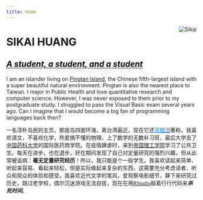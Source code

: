 ```yaml
---
title: Home
---
```


<img src="/./_index_files/home_logo.png" style="max-width:15%;min-width:40px;float:right;" alt="Sikai" />

# SIKAI HUANG

## <a href="https://huangsikai.org/" style="color: black; text-decoration: underline;text-decoration-style: dotted;"> *A student, a student, and a student* </a>

I am an islander living on [Pingtan Island](https://www.ptnet.cn/), the Chinese fifth-largest island with a super beautiful natural environment. Pingtan is also the nearest place to Taiwan. I major in Public Health and love quantitative research and computer science. However, I was never exposed to them prior to my postgraduate study. I struggled to pass the Visual Basic exam several years ago. Can I imagine that I would become a big fan of programming languages back then?

<span style="font-family:楷体;"> 一名淳朴岛民的主页。那座岛四面环海，离台湾最近，现在它还[<span style="color:#0080FF;">蓝眼泪</span>](https://baike.baidu.com/item/%E5%B8%8C%E6%B0%8F%E5%BC%AF%E5%96%89%E6%B5%B7%E8%90%A4/19555600?fromtitle=%E8%93%9D%E7%9C%BC%E6%B3%AA&fromid=84109)著称。我喜欢语文，不喜欢化学，热爱搞不懂的物理，上了数学的无数补习班，最后大学去了[中国药科大学](https://www.cpu.edu.cn)的国际医药商学院。在疫情肆虐时，来到[帝国理工学院](https://www.imperial.ac.uk/school-public-health)学习了公共卫生。每天在进步，也在退步，好在期间发现了自己对定量研究的强烈兴趣，但从此常被诟病：**毫无定量研究经历**！所以，我只能是个一般学生。我喜欢读起来简单、听起来容易、看起来轻松，但是实际做起来复杂的东西，这需要充分考虑读者、听众和观众的体验和感受。我喜欢近代文学的笔风，爱观察电影细节，静下来研究过历史，跳过老学校，偶尔沉迷游戏无法自拔，现在在用[RStudio](https://rmarkdown.rstudio.com/index.html)敲着行行代码来***杀死时间***。</span>
